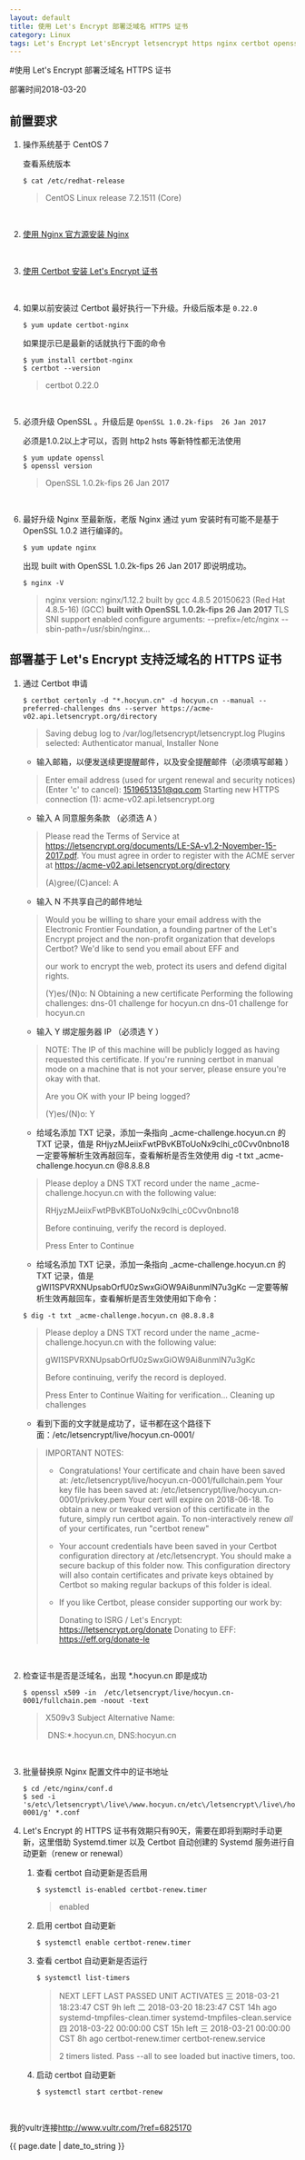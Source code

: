 ```yaml
---
layout: default
title: 使用 Let's Encrypt 部署泛域名 HTTPS 证书
category: Linux
tags: Let's Encrypt Let'sEncrypt letsencrypt https nginx certbot openssl systemd.timer systemd timer 泛域名 证书
---
```




#使用 Let's Encrypt 部署泛域名 HTTPS 证书

部署时间2018-03-20

## 前置要求

1. 操作系统基于 CentOS 7

   查看系统版本

   ```shell
   $ cat /etc/redhat-release
   ```

   > CentOS Linux release 7.2.1511 (Core)

   ​

2. [使用 Nginx 官方源安装 Nginx](http://nginx.org/en/linux_packages.html)

   ​

3. [使用 Certbot 安装 Let's Encrypt 证书](https://certbot.eff.org/lets-encrypt/centosrhel7-nginx)

   ​

4. 如果以前安装过 Certbot 最好执行一下升级。升级后版本是 `0.22.0`

   ```shell
   $ yum update certbot-nginx
   ```

   如果提示已是最新的话就执行下面的命令

   ```shell
   $ yum install certbot-nginx
   $ certbot --version
   ```

   > certbot 0.22.0

   ​

5. 必须升级 OpenSSL 。升级后是 `OpenSSL 1.0.2k-fips  26 Jan 2017`

   必须是1.0.2以上才可以，否则 http2 hsts 等新特性都无法使用

   ```shell
   $ yum update openssl
   $ openssl version
   ```

   > OpenSSL 1.0.2k-fips  26 Jan 2017

   ​

6. 最好升级 Nginx 至最新版，老版 Nginx 通过 yum 安装时有可能不是基于 OpenSSL 1.0.2 进行编译的。

   ```shell
   $ yum update nginx
   ```

   出现 built with OpenSSL 1.0.2k-fips  26 Jan 2017 即说明成功。

   ```shell
   $ nginx -V
   ```

   > nginx version: nginx/1.12.2
   > built by gcc 4.8.5 20150623 (Red Hat 4.8.5-16) (GCC)
   > **built with OpenSSL 1.0.2k-fips  26 Jan 2017**
   > TLS SNI support enabled
   > configure arguments: --prefix=/etc/nginx --sbin-path=/usr/sbin/nginx...

## 部署基于 Let's Encrypt 支持泛域名的 HTTPS 证书

1. 通过 Certbot 申请

   ```shell
   $ certbot certonly -d "*.hocyun.cn" -d hocyun.cn --manual --preferred-challenges dns --server https://acme-v02.api.letsencrypt.org/directory
   ```

   > Saving debug log to /var/log/letsencrypt/letsencrypt.log
   > Plugins selected: Authenticator manual, Installer None

   - 输入邮箱，以便发送续更提醒邮件，以及安全提醒邮件（必须填写邮箱 ）

   > Enter email address (used for urgent renewal and security notices) (Enter 'c' to
   > cancel): 1519651351@qq.com
   > Starting new HTTPS connection (1): acme-v02.api.letsencrypt.org

   - 输入 A 同意服务条款 （必须选 A ）

   > Please read the Terms of Service at
   > https://letsencrypt.org/documents/LE-SA-v1.2-November-15-2017.pdf. You must
   > agree in order to register with the ACME server at https://acme-v02.api.letsencrypt.org/directory
   >
   > (A)gree/(C)ancel: A

   - 输入 N 不共享自己的邮件地址

   > Would you be willing to share your email address with the Electronic Frontier
   > Foundation, a founding partner of the Let's Encrypt project and the non-profit
   > organization that develops Certbot? We'd like to send you email about EFF and 
   >
   > our work to encrypt the web, protect its users and defend digital rights.
   >
   > (Y)es/(N)o: N
   > Obtaining a new certificate
   > Performing the following challenges:
   > dns-01 challenge for hocyun.cn
   > dns-01 challenge for hocyun.cn

   - 输入 Y 绑定服务器 IP （必须选 Y ）

   > NOTE: The IP of this machine will be publicly logged as having requested this
   > certificate. If you're running certbot in manual mode on a machine that is not
   > your server, please ensure you're okay with that.
   >
   > Are you OK with your IP being logged?
   >
   > (Y)es/(N)o: Y

   - 给域名添加 TXT 记录，添加一条指向 _acme-challenge.hocyun.cn 的 TXT 记录，值是 RHjyzMJeiixFwtPBvKBToUoNx9cIhi_c0Cvv0nbno18 一定要等解析生效再敲回车，查看解析是否生效使用 dig -t txt _acme-challenge.hocyun.cn @8.8.8.8 

   > Please deploy a DNS TXT record under the name
   > _acme-challenge.hocyun.cn with the following value:
   >
   > RHjyzMJeiixFwtPBvKBToUoNx9cIhi_c0Cvv0nbno18
   >
   > Before continuing, verify the record is deployed.
   >
   > Press Enter to Continue

   - 给域名添加 TXT 记录，添加一条指向 _acme-challenge.hocyun.cn 的 TXT 记录，值是 gWI1SPVRXNUpsabOrfU0zSwxGiOW9Ai8unmlN7u3gKc 一定要等解析生效再敲回车，查看解析是否生效使用如下命令：

   ```shell
   $ dig -t txt _acme-challenge.hocyun.cn @8.8.8.8 
   ```

   > Please deploy a DNS TXT record under the name
   > _acme-challenge.hocyun.cn with the following value:
   >
   > gWI1SPVRXNUpsabOrfU0zSwxGiOW9Ai8unmlN7u3gKc
   >
   > Before continuing, verify the record is deployed.
   >
   > Press Enter to Continue
   > Waiting for verification...
   > Cleaning up challenges

   - 看到下面的文字就是成功了，证书都在这个路径下面：/etc/letsencrypt/live/hocyun.cn-0001/

   > IMPORTANT NOTES:
   >
   > - Congratulations! Your certificate and chain have been saved at:
   >   /etc/letsencrypt/live/hocyun.cn-0001/fullchain.pem
   >   Your key file has been saved at:
   >   /etc/letsencrypt/live/hocyun.cn-0001/privkey.pem
   >   Your cert will expire on 2018-06-18. To obtain a new or tweaked
   >   version of this certificate in the future, simply run certbot
   >   again. To non-interactively renew *all* of your certificates, run
   >   "certbot renew"
   >
   > - Your account credentials have been saved in your Certbot
   >   configuration directory at /etc/letsencrypt. You should make a
   >   secure backup of this folder now. This configuration directory will
   >   also contain certificates and private keys obtained by Certbot so
   >   making regular backups of this folder is ideal.
   >
   > - If you like Certbot, please consider supporting our work by:
   >
   >   Donating to ISRG / Let's Encrypt:   https://letsencrypt.org/donate
   >   Donating to EFF:                    https://eff.org/donate-le

   ​

2. 检查证书是否是泛域名，出现 *.hocyun.cn 即是成功

   ```shell
   $ openssl x509 -in  /etc/letsencrypt/live/hocyun.cn-0001/fullchain.pem -noout -text
   ```

   > X509v3 Subject Alternative Name:
   >
   > ​            DNS:*.hocyun.cn, DNS:hocyun.cn

   ​

3. 批量替换原 Nginx 配置文件中的证书地址

   ```shell
   $ cd /etc/nginx/conf.d
   $ sed -i 's/etc\/letsencrypt\/live\/www.hocyun.cn/etc\/letsencrypt\/live\/hocyun.cn-0001/g' *.conf
   ```

4. Let's Encrypt 的 HTTPS 证书有效期只有90天，需要在即将到期时手动更新，这里借助 Systemd.timer 以及 Certbot 自动创建的 Systemd 服务进行自动更新（renew or renewal）

   1. 查看 certbot 自动更新是否启用

      ```shell
      $ systemctl is-enabled certbot-renew.timer
      ```

      > enabled

   2. 启用 certbot 自动更新

      ```shell
      $ systemctl enable certbot-renew.timer
      ```

   3. 查看 certbot 自动更新是否运行

      ```shell
      $ systemctl list-timers
      ```

      > NEXT                         LEFT     LAST                         PASSED  UNIT                         ACTIVATES
      > 三 2018-03-21 18:23:47 CST  9h left  二 2018-03-20 18:23:47 CST  14h ago systemd-tmpfiles-clean.timer systemd-tmpfiles-clean.service
      > 四 2018-03-22 00:00:00 CST  15h left 三 2018-03-21 00:00:00 CST  8h ago  certbot-renew.timer          certbot-renew.service
      >
      >  
      >
      > 2 timers listed.
      > Pass --all to see loaded but inactive timers, too.

   4. 启动 certbot 自动更新

      ```shell
      $ systemctl start certbot-renew
      ```

      ​



<p>我的vultr连接<a href="http://www.vultr.com/?ref=6825170">http://www.vultr.com/?ref=6825170</a></p>

<p>{{ page.date | date_to_string }}</p>